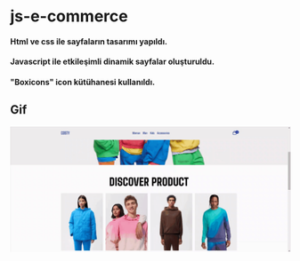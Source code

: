 # js-e-commerce

#### Html ve css ile sayfaların tasarımı yapıldı.
#### Javascript ile etkileşimli dinamik sayfalar oluşturuldu.
#### "Boxicons" icon kütühanesi kullanıldı.

## Gif

![](./images/e-commerce.gif)